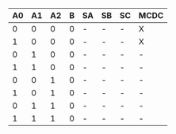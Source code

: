 | A0 | A1 | A2 | B | SA | SB | SC | MCDC |
| --- | --- | --- | --- | --- | --- | --- | --- |
| 0 | 0 | 0 | 0 | - | - | - | X |
| 1 | 0 | 0 | 0 | - | - | - | X |
| 0 | 1 | 0 | 0 | - | - | - | - |
| 1 | 1 | 0 | 0 | - | - | - | - |
| 0 | 0 | 1 | 0 | - | - | - | - |
| 1 | 0 | 1 | 0 | - | - | - | - |
| 0 | 1 | 1 | 0 | - | - | - | - |
| 1 | 1 | 1 | 0 | - | - | - | - |
